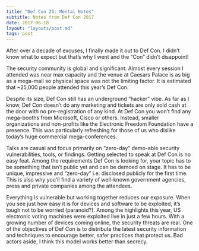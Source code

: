```yaml
---
title: "Def Con 25: Mental Notes"
subtitle: Notes from Def Con 2017
date: 2017-06-18
layout: "layouts/post.md"
tags: post
---
```


After over a decade of excuses, I finally made it out to Def Con. I didn’t know what to expect but that’s why I went and the “Con” didn’t disappoint!

The security community is global and significant. Almost every session I attended was near max capacity and the venue at Caesars Palace is as big as a mega-mall so physical space was not the limiting factor. It is estimated that ~25,000 people attended this year’s Def Con.

Despite its size, Def Con still has an underground “hacker” vibe. As far as I know, Def Con doesn’t do any marketing and tickets are only sold cash at the door with no pre-registration of any kind. At Def Con you won’t find any mega-booths from Microsoft, Cisco or others. Instead, smaller organizations and non-profits like the Electronic Freedom Foundation have a presence. This was particularly refreshing for those of us who dislike today’s huge commercial mega-conferences.

Talks are casual and focus primarily on “zero-day” demo-able security vulnerabilities, tools, or findings. Getting selected to speak at Def Con is no easy feat. Among the requirements Def Con is looking for, your topic has to be something that isn’t public yet and can be demoed on stage. It has to be unique, impressive and “zero-day” i.e. disclosed publicly for the first time. This is also why you’ll find a variety of well-known government agencies, press and private companies among the attendees.

Everything is vulnerable but working together reduces our exposure. When you see just how easy it is for devices and software to be exploited, it’s tough not to be worried (paranoid?). Among the highlights this year, US electronic voting machines were exploited live in just a few hours. With a growing number of devices coming online, the security threats are real. One of the objectives of Def Con is to distribute the latest security information and techniques to encourage better, safer practices that protect us. Bad actors aside, I think this model works better than secrecy.
